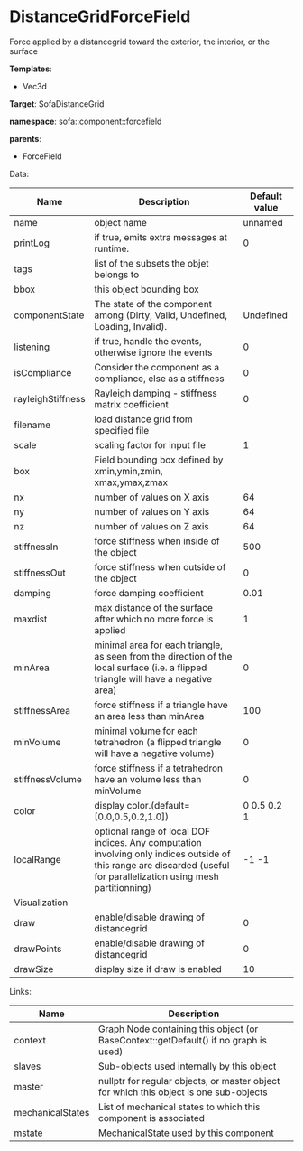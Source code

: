 # DistanceGridForceField

Force applied by a distancegrid toward the exterior, the interior, or the surface


__Templates__:

- Vec3d

__Target__: SofaDistanceGrid

__namespace__: sofa::component::forcefield

__parents__: 

- ForceField

Data: 

<table>
<thead>
    <tr>
        <th>Name</th>
        <th>Description</th>
        <th>Default value</th>
    </tr>
</thead>
<tbody>
	<tr>
		<td>name</td>
		<td>
object name
</td>
		<td>unnamed</td>
	</tr>
	<tr>
		<td>printLog</td>
		<td>
if true, emits extra messages at runtime.
</td>
		<td>0</td>
	</tr>
	<tr>
		<td>tags</td>
		<td>
list of the subsets the objet belongs to
</td>
		<td></td>
	</tr>
	<tr>
		<td>bbox</td>
		<td>
this object bounding box
</td>
		<td></td>
	</tr>
	<tr>
		<td>componentState</td>
		<td>
The state of the component among (Dirty, Valid, Undefined, Loading, Invalid).
</td>
		<td>Undefined</td>
	</tr>
	<tr>
		<td>listening</td>
		<td>
if true, handle the events, otherwise ignore the events
</td>
		<td>0</td>
	</tr>
	<tr>
		<td>isCompliance</td>
		<td>
Consider the component as a compliance, else as a stiffness
</td>
		<td>0</td>
	</tr>
	<tr>
		<td>rayleighStiffness</td>
		<td>
Rayleigh damping - stiffness matrix coefficient
</td>
		<td>0</td>
	</tr>
	<tr>
		<td>filename</td>
		<td>
load distance grid from specified file
</td>
		<td></td>
	</tr>
	<tr>
		<td>scale</td>
		<td>
scaling factor for input file
</td>
		<td>1</td>
	</tr>
	<tr>
		<td>box</td>
		<td>
Field bounding box defined by xmin,ymin,zmin, xmax,ymax,zmax
</td>
		<td></td>
	</tr>
	<tr>
		<td>nx</td>
		<td>
number of values on X axis
</td>
		<td>64</td>
	</tr>
	<tr>
		<td>ny</td>
		<td>
number of values on Y axis
</td>
		<td>64</td>
	</tr>
	<tr>
		<td>nz</td>
		<td>
number of values on Z axis
</td>
		<td>64</td>
	</tr>
	<tr>
		<td>stiffnessIn</td>
		<td>
force stiffness when inside of the object
</td>
		<td>500</td>
	</tr>
	<tr>
		<td>stiffnessOut</td>
		<td>
force stiffness when outside of the object
</td>
		<td>0</td>
	</tr>
	<tr>
		<td>damping</td>
		<td>
force damping coefficient
</td>
		<td>0.01</td>
	</tr>
	<tr>
		<td>maxdist</td>
		<td>
max distance of the surface after which no more force is applied
</td>
		<td>1</td>
	</tr>
	<tr>
		<td>minArea</td>
		<td>
minimal area for each triangle, as seen from the direction of the local surface (i.e. a flipped triangle will have a negative area)
</td>
		<td>0</td>
	</tr>
	<tr>
		<td>stiffnessArea</td>
		<td>
force stiffness if a triangle have an area less than minArea
</td>
		<td>100</td>
	</tr>
	<tr>
		<td>minVolume</td>
		<td>
minimal volume for each tetrahedron (a flipped triangle will have a negative volume)
</td>
		<td>0</td>
	</tr>
	<tr>
		<td>stiffnessVolume</td>
		<td>
force stiffness if a tetrahedron have an volume less than minVolume
</td>
		<td>0</td>
	</tr>
	<tr>
		<td>color</td>
		<td>
display color.(default=[0.0,0.5,0.2,1.0])
</td>
		<td>0 0.5 0.2 1</td>
	</tr>
	<tr>
		<td>localRange</td>
		<td>
optional range of local DOF indices. Any computation involving only indices outside of this range are discarded (useful for parallelization using mesh partitionning)
</td>
		<td>-1 -1</td>
	</tr>
	<tr>
		<td colspan="3">Visualization</td>
	</tr>
	<tr>
		<td>draw</td>
		<td>
enable/disable drawing of distancegrid
</td>
		<td>0</td>
	</tr>
	<tr>
		<td>drawPoints</td>
		<td>
enable/disable drawing of distancegrid
</td>
		<td>0</td>
	</tr>
	<tr>
		<td>drawSize</td>
		<td>
display size if draw is enabled
</td>
		<td>10</td>
	</tr>

</tbody>
</table>

Links: 

| Name | Description |
| ---- | ----------- |
|context|Graph Node containing this object (or BaseContext::getDefault() if no graph is used)|
|slaves|Sub-objects used internally by this object|
|master|nullptr for regular objects, or master object for which this object is one sub-objects|
|mechanicalStates|List of mechanical states to which this component is associated|
|mstate|MechanicalState used by this component|



